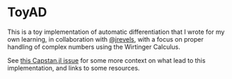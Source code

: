 # ToyAD

This is a toy implementation of automatic differentiation that I wrote for my own learning, in collaboration with [@jrevels](https://github.com/jrevels/), with a focus on proper handling of complex numbers using the Wirtinger Calculus.

See [this Capstan.jl issue](https://github.com/JuliaDiff/Capstan.jl/issues/1) for some more context on what lead to this implementation, and links to some resources.
